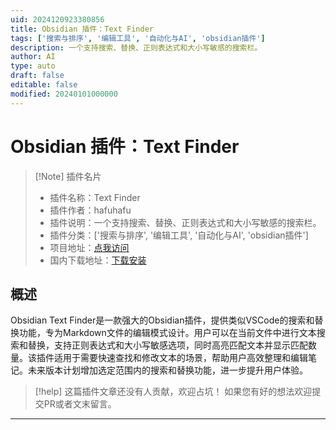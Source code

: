 ```yaml
---
uid: 2024120923380856
title: Obsidian 插件：Text Finder
tags: ['搜索与排序', '编辑工具', '自动化与AI', 'obsidian插件']
description: 一个支持搜索、替换、正则表达式和大小写敏感的搜索栏。
author: AI
type: auto
draft: false
editable: false
modified: 20240101000000
---
```


# Obsidian 插件：Text Finder

> [!Note] 插件名片
> - 插件名称：Text Finder
> - 插件作者：hafuhafu
> - 插件说明：一个支持搜索、替换、正则表达式和大小写敏感的搜索栏。
> - 插件分类：['搜索与排序', '编辑工具', '自动化与AI', 'obsidian插件']
> - 项目地址：[点我访问](https://github.com/nyable/obsidian-text-finder)
> - 国内下载地址：[下载安装](https://pkmer.cn/products/plugin/pluginMarket/?text-finder)




## 概述

Obsidian Text Finder是一款强大的Obsidian插件，提供类似VSCode的搜索和替换功能，专为Markdown文件的编辑模式设计。用户可以在当前文件中进行文本搜索和替换，支持正则表达式和大小写敏感选项，同时高亮匹配文本并显示匹配数量。该插件适用于需要快速查找和修改文本的场景，帮助用户高效整理和编辑笔记。未来版本计划增加选定范围内的搜索和替换功能，进一步提升用户体验。


> [!help] 
> 这篇插件文章还没有人贡献，欢迎占坑！
> 如果您有好的想法欢迎提交PR或者文末留言。
> 

---



